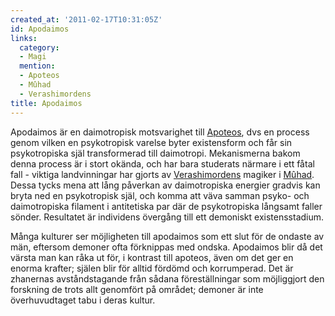 ```yaml
---
created_at: '2011-02-17T10:31:05Z'
id: Apodaimos
links:
  category:
  - Magi
  mention:
  - Apoteos
  - Mûhad
  - Verashimordens
title: Apodaimos
---
```


Apodaimos är en daimotropisk motsvarighet till [Apoteos], dvs en process genom vilken en
psykotropisk varelse byter existensform och får sin psykotropiska själ transformerad till
daimotropi. Mekanismerna bakom denna process är i stort okända, och har bara studerats närmare i ett
fåtal fall - viktiga landvinningar har gjorts av [Verashimordens] magiker i [Mûhad]. Dessa tycks
mena att lång påverkan av daimotropiska energier gradvis kan bryta ned en psykotropisk själ, och
komma att väva samman psyko- och daimotropiska filament i antitetiska par där de psykotropiska
långsamt faller sönder. Resultatet är individens övergång till ett demoniskt existensstadium.

Många kulturer ser möjligheten till apodaimos som ett slut för de ondaste av män, eftersom demoner
ofta förknippas med ondska. Apodaimos blir då det värsta man kan råka ut för, i kontrast till
apoteos, även om det ger en enorma krafter; själen blir för alltid fördömd och korrumperad. Det är
zhanernas avståndstagande från sådana föreställningar som möjliggjort den forskning de trots allt
genomfört på området; demoner är inte överhuvudtaget tabu i deras kultur.

  [Apoteos]: Apoteos
  [Verashimordens]: Verashimordens
  [Mûhad]: Mûhad